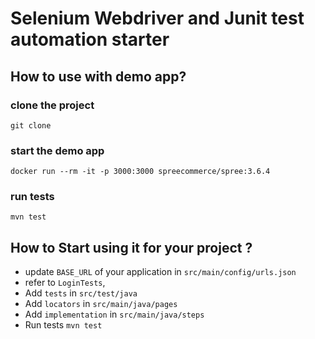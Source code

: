 # Selenium Webdriver and Junit test automation starter

## How to use with demo app? 

### clone the project
```
git clone 
```

### start the demo app
```
docker run --rm -it -p 3000:3000 spreecommerce/spree:3.6.4
```

### run tests
```
mvn test
```


## How to Start using it for your project ?

- update `BASE_URL` of your application in `src/main/config/urls.json`
- refer to `LoginTests`, 
- Add `tests` in `src/test/java`
- Add `locators` in `src/main/java/pages`
- Add `implementation` in `src/main/java/steps`
- Run tests `mvn test`

